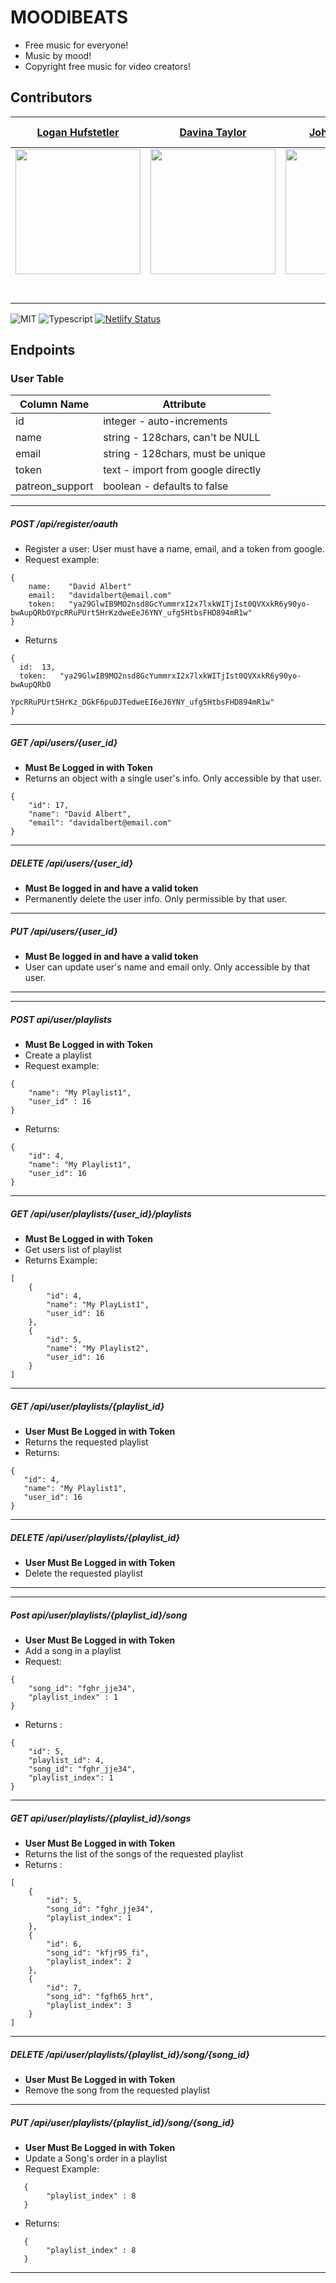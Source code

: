 # MOODIBEATS
* Free music for everyone!
* Music by mood!
* Copyright free music for video creators!
## Contributors

[Logan Hufstetler](https://github.com/BlissCatalyst)|       [Davina Taylor](https://github.com/lilvina)|                [Joh Humphreys](https://github.com/johnpharmd)|                 [Md Kawsar Hussen](https://github.com/kkingbd) |            [Jonathan Bernal](https://github.com/BlueSandWeb) |                               [Sammy Lee](github.com/Captmoonshot) |  [Xander Jake de los Santos](https://github.com/xanderjakeq) | 
| :-----------------------------------------------------------------------------------------------------------: | :-----------------------------------------------------------------------------------------------------------: | :-----------------------------------------------------------------------------------------------------------: | :-----------------------------------------------------------------------------------------------------------: | :-----------------------------------------------------------------------------------------------------------: | :-----------------------------------------------------------------------------------------------------------: | :-----------------------------------------------------------------------------------------------------------: |
|                      [<img src="https://avatars2.githubusercontent.com/u/46465575?s=400&v=4" width = "200" />](https://github.com/BlissCatalyst)                       |                      [<img src="https://avatars0.githubusercontent.com/u/10713358?s=400&u=f3dd10a2ecfa7efa5b993fc63fd905cf14311fd3&v=4" width = "200" />](https://github.com/lilvina) | [<img src="https://avatars0.githubusercontent.com/u/6886907?s=400&v=4" width = "200" />](https://github.com/johnpharmd)                      |                      [<img src="https://avatars0.githubusercontent.com/u/46500263?s=400&v=4" width = "200" />](https://github.com/kkingbd)                       |     [<img src="https://avatars1.githubusercontent.com/u/17155841?s=400&v=4" width = "200" />](https://github.com/BlueSandWeb)                       |                    [<img src="https://avatars1.githubusercontent.com/u/17155841?s=400&v=4" width = "200" />](https://github.com/Captmoonshot)                       |                      [<img src="https://avatars2.githubusercontent.com/u/13279523?s=460&v=4" width = "200" />](https://github.com/xanderjakeq)                       |
|                                          [<img src="https://github.com/favicon.ico" width="15"> ](https://github.com/BlissCatalyst)             |           [<img src="https://github.com/favicon.ico" width="15"> ](https://github.com/lilvina)            |          [<img src="https://github.com/favicon.ico" width="15"> ](https://github.com/johnpharmd)           |            [<img src="https://github.com/favicon.ico" width="15"> ](https://github.com/kkingbd)             | [<img src="https://github.com/favicon.ico" width="15"> ](https://github.com/BlueSandWeb)             | [<img src="https://github.com/favicon.ico" width="15"> ](https://github.com/Captmoonshot)             | [<img src="https://github.com/fav" width="15"> ](https://github.com/xanderjakeq)
| [ <img src="https://static.licdn.com/sc/h/al2o9zrvru7aqj8e1x2rzsrca" width="15"> ](https://www.linkedin.com/in/logan-hufstetler-145611a2/) | [ <img src="https://static.licdn.com/sc/h/al2o9zrvru7aqj8e1x2rzsrca" width="15"> ](https://www.linkedin.com/in/davinataylor123/) | [ <img src="https://static.licdn.com/sc/h/al2o9zrvru7aqj8e1x2rzsrca" width="15"> ](https://www.linkedin.com/in/johnhumphreys/) | [ <img src="https://static.licdn.com/sc/h/al2o9zrvru7aqj8e1x2rzsrca" width="15"> ](https://www.linkedin.com/in/kkingbd) |  [ <img src="https://static.licdn.com/sc/h/al2o9zrvru7aqj8e1x2rzsrca" width="15"> ](https://www.linkedin.com/in/jon-bernal/) |  [ <img src="https://static.licdn.com/sc/h/al2o9zrvru7aqj8e1x2rzsrca" width="15"> ](https://www.linkedin.com/in/sammy-lee-89944282/) | [ <img src="https://static.licdn.com/sc/h/al2o9zrvru7aqj8e1x2rzsrca" width="15"> ](https://www.linkedin.com/in/xanderjakeq/) |

![MIT](https://img.shields.io/packagist/l/doctrine/orm.svg)
![Typescript](https://img.shields.io/npm/types/typescript.svg?style=flat)
[![Netlify Status](https://api.netlify.com/api/v1/badges/b5c4db1c-b10d-42c3-b157-3746edd9e81d/deploy-status)](https://moodybeats.netlify.com/)


## Endpoints
### User Table

| Column Name     | Attribute                           |
| --------------- |-------------------------------------|
| id              | integer - auto-increments           |
| name            | string - 128chars, can't be NULL    |     
| email           | string - 128chars, must be unique   |   
| token           | text - import from google directly  |
| patreon_support | boolean - defaults to false         |
----------------------------------------------------------
##### POST   /api/register/oauth
* Register a user: User must have a name, email, and a token from google.
* Request example: 
```
{
    name:    "David Albert"
    email:   "davidalbert@email.com"
    token:   "ya29GlwIB9MO2nsd8GcYummrxI2x7lxkWITjIst0QVXxkR6y90yo-bwAupQRbOYpcRRuPUrt5HrKzdweEeJ6YNY_ufg5HtbsFHD894mR1w"
}
```
* Returns
```
{
  id:  13,
  token:   "ya29GlwIB9MO2nsd8GcYummrxI2x7lxkWITjIst0QVXxkR6y90yo-bwAupQRbO
            YpcRRuPUrt5HrKz_DGkF6puDJTedweEI6eJ6YNY_ufg5HtbsFHD894mR1w"
}
```
---
##### GET /api/users/{user_id}
* **Must Be Logged in with Token**
* Returns an object with a single user's info. Only accessible by that user.
```
{
    "id": 17,
    "name": "David Albert",
    "email": "davidalbert@email.com"
}
```
---
##### DELETE /api/users/{user_id}
* **Must Be logged in and have a valid token**
* Permanently delete the user info. Only permissible by that user.
---
##### PUT /api/users/{user_id}
* **Must Be logged in and have a valid token**
* User can update user's name and email only. Only accessible by that user.

 ********************************************************
 ********************************************************
##### POST api/user/playlists
* **Must Be Logged in with Token**
* Create a playlist
* Request example:
```
{
	"name": "My Playlist1",
	"user_id" : 16
}
```
* Returns:
```
{ 
    "id": 4,
    "name": "My Playlist1",
    "user_id": 16
}
```
---
##### GET /api/user/playlists/{user_id}/playlists
* **Must Be Logged in with Token**
* Get users list of playlist
* Returns Example:
```
[
    {
        "id": 4,
        "name": "My PlayList1",
        "user_id": 16
    },
    {
        "id": 5,
        "name": "My Playlist2",
        "user_id": 16
    }
]
```
---
##### GET /api/user/playlists/{playlist_id}
* **User Must Be Logged in with Token**
* Returns the requested playlist
* Returns:
 ```
 {
    "id": 4,
    "name": "My Playlist1",
    "user_id": 16
}
 ```
 ---
 ##### DELETE /api/user/playlists/{playlist_id}
 * **User Must Be Logged in with Token**
* Delete the requested playlist
 ********************************************************
 ********************************************************
##### Post api/user/playlists/{playlist_id}/song
*  **User Must Be Logged in with Token**
* Add a song in a playlist
* Request:
```
{
	"song_id": "fghr_jje34",
	"playlist_index" : 1
}
```
* Returns :
```
{
    "id": 5,
    "playlist_id": 4,
    "song_id": "fghr_jje34",
    "playlist_index": 1
}
```
---
##### GET api/user/playlists/{playlist_id}/songs
* **User Must Be Logged in with Token**
* Returns the list of the songs of the requested playlist
* Returns :
```
[
    {
        "id": 5,
        "song_id": "fghr_jje34",
        "playlist_index": 1
    },
    {
        "id": 6,
        "song_id": "kfjr95_fi",
        "playlist_index": 2
    },
    {
        "id": 7,
        "song_id": "fgfh65_hrt",
        "playlist_index": 3
    }
]
```
---
##### DELETE /api/user/playlists/{playlist_id}/song/{song_id}
* **User Must Be Logged in with Token**
* Remove the song from the requested playlist 
---
##### PUT /api/user/playlists/{playlist_id}/song/{song_id}
* **User Must Be Logged in with Token**
* Update a Song's order in a playlist
* Request Example:
```
   {
	    "playlist_index" : 8
   }
```
* Returns:
```
   {
	    "playlist_index" : 8
   }
```

---

